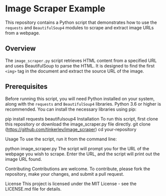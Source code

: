 # Image Scraper Example

This repository contains a Python script that demonstrates how to use the `requests` and `BeautifulSoup4` modules to scrape and extract image URLs from a webpage.

## Overview

The `image_scraper.py` script retrieves HTML content from a specified URL and uses BeautifulSoup to parse the HTML. It is designed to find the first `<img>` tag in the document and extract the source URL of the image.

## Prerequisites

Before running this script, you will need Python installed on your system, along with the `requests` and `BeautifulSoup4` libraries. Python 3.6 or higher is recommended. You can install the necessary libraries using pip:

pip install requests beautifulsoup4
Installation
To run this script, first clone this repository or download the image_scraper.py file directly.
git clone (https://github.com/tinkerlev/image_scraper)
cd your-repository

Usage
To use the script, run it from the command line:

python image_scraper.py
The script will prompt you for the URL of the webpage you wish to scrape. Enter the URL, and the script will print out the image URL found.

Contributing
Contributions are welcome. To contribute, please fork the repository, make your changes, and submit a pull request.

License
This project is licensed under the MIT License - see the LICENSE.md file for details.
